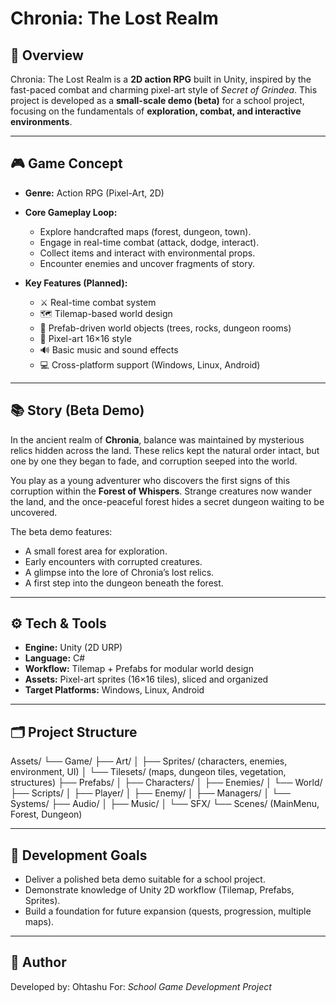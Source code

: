 # Chronia: The Lost Realm

## 📖 Overview
Chronia: The Lost Realm is a **2D action RPG** built in Unity, inspired by the fast-paced combat and charming pixel-art style of *Secret of Grindea*.
This project is developed as a **small-scale demo (beta)** for a school project, focusing on the fundamentals of **exploration, combat, and interactive environments**.

---

## 🎮 Game Concept
- **Genre:** Action RPG (Pixel-Art, 2D)
- **Core Gameplay Loop:**
  - Explore handcrafted maps (forest, dungeon, town).
  - Engage in real-time combat (attack, dodge, interact).
  - Collect items and interact with environmental props.
  - Encounter enemies and uncover fragments of story.

- **Key Features (Planned):**
  - ⚔️ Real-time combat system
  - 🗺️ Tilemap-based world design
  - 🧩 Prefab-driven world objects (trees, rocks, dungeon rooms)
  - 🎨 Pixel-art 16×16 style
  - 🔊 Basic music and sound effects
  - 💻 Cross-platform support (Windows, Linux, Android)

---

## 📚 Story (Beta Demo)
In the ancient realm of **Chronia**, balance was maintained by mysterious relics hidden across the land. These relics kept the natural order intact, but one by one they began to fade, and corruption seeped into the world.

You play as a young adventurer who discovers the first signs of this corruption within the **Forest of Whispers**. Strange creatures now wander the land, and the once-peaceful forest hides a secret dungeon waiting to be uncovered.

The beta demo features:
- A small forest area for exploration.
- Early encounters with corrupted creatures.
- A glimpse into the lore of Chronia’s lost relics.
- A first step into the dungeon beneath the forest.

---

## ⚙️ Tech & Tools
- **Engine:** Unity (2D URP)
- **Language:** C#
- **Workflow:** Tilemap + Prefabs for modular world design
- **Assets:** Pixel-art sprites (16×16 tiles), sliced and organized
- **Target Platforms:** Windows, Linux, Android

---

## 🗂️ Project Structure

Assets/
└── Game/
├── Art/
│   ├── Sprites/ (characters, enemies, environment, UI)
│   └── Tilesets/ (maps, dungeon tiles, vegetation, structures)
├── Prefabs/
│   ├── Characters/
│   ├── Enemies/
│   └── World/
├── Scripts/
│   ├── Player/
│   ├── Enemy/
│   ├── Managers/
│   └── Systems/
├── Audio/
│   ├── Music/
│   └── SFX/
└── Scenes/ (MainMenu, Forest, Dungeon)

---

## 🚀 Development Goals
- Deliver a polished beta demo suitable for a school project.
- Demonstrate knowledge of Unity 2D workflow (Tilemap, Prefabs, Sprites).
- Build a foundation for future expansion (quests, progression, multiple maps).

---

## 👤 Author
Developed by: Ohtashu
For: *School Game Development Project*
